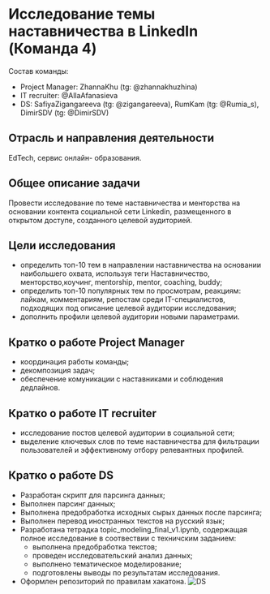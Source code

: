# Исследование темы наставничества в LinkedIn (Команда 4)

Состав команды:
- Project Manager: ZhannaKhu (tg: @zhannakhuzhina)
- IT recruiter: @AllaAfanasieva
- DS: SafiyaZigangareeva (tg: @zigangareeva), RumKam (tg: @Rumia_s), DimirSDV (tg: @DimirSDV)


## Отрасль и направления деятельности

EdTech, сервис онлайн- образования.

## Общее описание задачи

Провести исследование по теме наставничества и менторства на основании контента социальной сети Linkedin, размещенного в открытом доступе, созданного целевой аудиторией.

## Цели исследования

   - определить топ-10 тем в направлении наставничества на основании наибольшего охвата, используя теги Наставничество, менторство,коучинг, mentorship, mentor, coaching, buddy;
   - определить топ-10 популярных тем по просмотрам, реакциям: лайкам, комментариям, репостам среди IT-специалистов, подходящих под описание целевой аудитории исследования;
   - дополнить профили целевой аудитории новыми параметрами.

## Кратко о работе Project Manager

- координация работы команды;
- декомпозиция задач;
- обеспечение комуникации с наставниками и соблюдения дедлайнов.

## Кратко о работе IT recruiter

- исследование постов целевой аудитории в социальной сети;
- выделение ключевых слов по теме наставничества для фильтрации пользователей и эффективному отбору релевантных профилей.

## Кратко о работе DS

- Разработан скрипт для парсинга данных;
- Выполнен парсинг данных;
- Выполнена предобработка исходных сырых данных после парсинга;
- Выполнен перевод иностранных текстов на русский язык;
- Разработана тетрадка topic_modeling_final_v1.ipynb, содержащая полное исследование в соотвествии с техничским заданием:
     - выполнена предобработка текстов;
     - проведен исследовательский анализ данных;
     - выполнено тематическое моделирование;
     - подготовлены выводы по результатам исследования.
- Оформлен репозиторий по правилам хакатона.
![DS](https://github.com/DimirSDV/YandexMaster-LinkedIn/assets/53089680/1ece5bdb-75b6-4cdc-b88a-576570211251)
